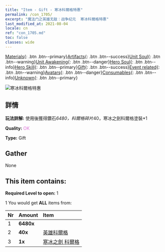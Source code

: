 ```yaml
---
title: "Item - Gift - 寒冰科爾格特惠"
permalink: /con_1705/
excerpt: "魔法门之英雄无敌：战争纪元  寒冰科爾格特惠"
last_modified_at: 2021-08-04
locale: cn
ref: "con_1705.md"
toc: false
classes: wide
---
```

 [Materials](/ItemsCN/){: .btn .btn--primary}[Artifacts](/ItemsCN/Artifacts/){: .btn .btn--success}[Unit Soul](/ItemsCN/UnitSoul/){: .btn .btn--warning}[Unit Awakening](/ItemsCN/UnitAwakening/){: .btn .btn--danger}[Hero Soul](/ItemsCN/HeroSoul/){: .btn .btn--info}[Hero Skill](/ItemsCN/HeroSkill/){: .btn .btn--primary}[Gift](/ItemsCN/Gift/){: .btn .btn--success}[Event related](/ItemsCN/Events/){: .btn .btn--warning}[Avatars](/ItemsCN/Avatars/){: .btn .btn--danger}[Consumables](/ItemsCN/Consumables/){: .btn .btn--info}[Unknown](/ItemsCN/Unknown/){: .btn .btn--primary}

 ![寒冰科爾格特惠](/images/t/i_907321.png)

## 詳情
 **玩法詳解:** 使用後獲得鑽石*6480，科爾格碎片*40，寒冰之劍科爾格塗裝*1

 **Quality:** <span style="color: #DA70D6">OK</span>

 **Type:** Gift

## Gather

  None

## This item contains:

 **Required Level to open:** 1

 1 You would get **ALL** items  from:

  | Nr | Amount |     Item    |
  |:---|:-------|:------------|
  | 1 |  **6480x** | <i class="fas fa-gem"/> |  | 
  | 2 |  **40x** | [英雄科爾格](/cn/Items/her_374/) |  | 
  | 3 |  **1x** | [寒冰之劍 科爾格](/cn/Items/con_1055/) |  | 
